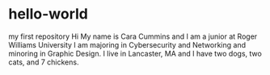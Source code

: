 # hello-world
my first repository
Hi 
My name is Cara Cummins and I am a junior at Roger Williams University
I am majoring in Cybersecurity and Networking and minoring in Graphic Design.
I live in Lancaster, MA and I have two dogs, two cats, and 7 chickens.
